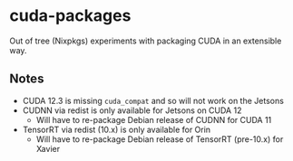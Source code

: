 # cuda-packages

Out of tree (Nixpkgs) experiments with packaging CUDA in an extensible way.

## Notes

- CUDA 12.3 is missing `cuda_compat` and so will not work on the Jetsons
- CUDNN via redist is only available for Jetsons on CUDA 12
    - Will have to re-package Debian release of CUDNN for CUDA 11
- TensorRT via redist (10.x) is only available for Orin
    - Will have to re-package Debian release of TensorRT (pre-10.x) for Xavier
